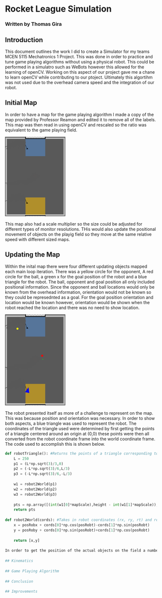 # Rocket League Simulation
### Written by Thomas Gira

## Introduction
This document outlines the work I did to create a Simulator for my teams MCEN 5115 Mechatronics 1 Project. This was done in order to practice and tune game playing algorithms without using a physical robot. This could be performed in a simulatro such as WeBots however this allowed for the learning of openCV. Working on this aspect of our project gave me a chane to learn openCV while contributing to our ptoject. Ultimately this algortihm was not used due to the overhead camera speed and the integration of our robot.

## Initial Map
In order to have a map for the game playing algorithm I made a copy of the map provided by Professor Reamon and edited it to remove all of the labels. This map was then read in using openCV and rescaled so the ratio was equivalent to the game playing field.

<img src="Map.png" alt="Initial Map" width="200"/>

This map also had a scale multiplier so the size could be adjusted for different types of monitor resolutions. THis would also update the positional movement of objects on the playig field so they move at the same relative speed with different sized maps.

## Updating the Map
Within the inital map there were four different updating objects mapped each main loop iteration. There was a yellow circle for the opponent, A red circle for the ball, a green x for the goal position of the robot and a blue triangle for the robot. The ball, opponent and goal position all only included positional information. Since the opponent and ball locations would only be known from the overhead information, orientation would not be known so they could be represednted as a goal. For the goal position orientation and location would be known however, orientation would be shown when the robot reached the location and there was no need to show location.

<img src="updateMap.png" alt="Map with Objects" width="200"/>

The robot presented itself as more of a challenge to represent on the map. This was because position and orientation was necessary. In order to show both aspects, a blue triangle was used to represent the robot. The coordinates of the triangle used were determined by first getting the points of a triangle centered around an origin at (0,0) these points were then all converted from the robot coordinate frame into the world coordinate frame. The code used to accomplish this is shown below.

```python
def robotTriangle(): #Returns the points of a triangle corresponding to the robot's position and orientation.
    L = 250
    p1 = (L*np.sqrt(3)/3,0)
    p2 = (-L*np.sqrt(3)/6,L/3)
    p3 = (-L*np.sqrt(3)/6,-L/3)

    w1 = robot2World(p1)
    w2 = robot2World(p2)
    w3 = robot2World(p3)

    pts = np.array([(int(w1[0]*mapScale),height - int(w1[1]*mapScale)),(int(w2[0]*mapScale),height - int(w2[1]*mapScale)),(int(w3[0]*mapScale),height - int(w3[1]*mapScale))])
    return pts

def robot2World(cords): #Takes in robot coordinates (rx, ry, rt) and returns world coordinates (wx,wy,wt)
    x = posRobx + cords[0]*np.cos(posRobt)-cords[1]*np.sin(posRobt)
    y = posRoby + cords[0]*np.sin(posRobt)+cords[1]*np.cos(posRobt)

    return [x,y]

In order to get the position of the actual objects on the field a number of assumptions were made. The first being that physics doesnt exist. That meaning there was no physics based interactions of objects. The Opponent was hard coded just to move forward as a reference. The ball would stay put unless the robot was close enough, in which case it would "stick" to the front of the ball. The robot was assumed to move in the exact rotational and translations velocities as determined by the forward kinematics of the robot.

## Kinematics

## Game Playing Algorithm

## Conclusion

## Improvements
